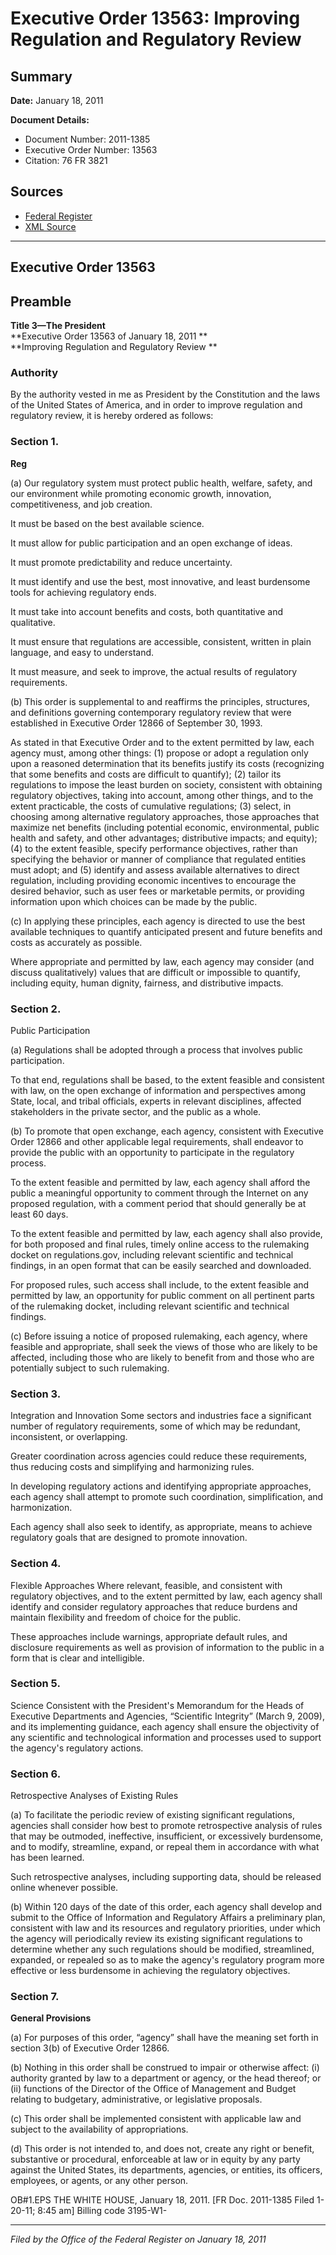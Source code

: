# Executive Order 13563: Improving Regulation and Regulatory Review

## Summary

**Date:** January 18, 2011

**Document Details:**
- Document Number: 2011-1385
- Executive Order Number: 13563
- Citation: 76 FR 3821

## Sources
- [Federal Register](https://www.federalregister.gov/documents/2011/01/21/2011-1385/improving-regulation-and-regulatory-review)
- [XML Source](https://www.federalregister.gov/documents/full_text/xml/2011/01/21/2011-1385.xml)

---

## Executive Order 13563

## Preamble

**Title 3—The President**  
**Executive Order 13563 of January 18, 2011 **  
**Improving Regulation and Regulatory Review **

### Authority

By the authority vested in me as President by the Constitution and the laws of the United States of America, and in order to improve regulation and regulatory review, it is hereby ordered as follows: 
### Section 1.

**Reg**

(a) Our regulatory system must protect public health, welfare, safety, and our environment while promoting economic growth, innovation, competitiveness, and job creation.

It must be based on the best available science.

It must allow for public participation and an open exchange of ideas.

It must promote predictability and reduce uncertainty.

It must identify and use the best, most innovative, and least burdensome tools for achieving regulatory ends.

It must take into account benefits and costs, both quantitative and qualitative.

It must ensure that regulations are accessible, consistent, written in plain language, and easy to understand.

It must measure, and seek to improve, the actual results of regulatory requirements. 

(b) This order is supplemental to and reaffirms the principles, structures, and definitions governing contemporary regulatory review that were established in Executive Order 12866 of September 30, 1993.

As stated in that Executive Order and to the extent permitted by law, each agency must, among other things:  (1) propose or adopt a regulation only upon a reasoned determination that its benefits justify its costs (recognizing that some benefits and costs are difficult to quantify); (2) tailor its regulations to impose the least burden on society, consistent with obtaining regulatory objectives, taking into account, among other things, and to the extent practicable, the costs of cumulative regulations; (3) select, in choosing among alternative regulatory approaches, those approaches that maximize net benefits (including potential economic, environmental, public health and safety, and other advantages; distributive impacts; and equity); (4) to the extent feasible, specify performance objectives, rather than specifying the behavior or manner of compliance that regulated entities must adopt; and (5) identify and assess available alternatives to direct regulation, including providing economic incentives to encourage the desired behavior, such as user fees or marketable permits, or providing information upon which choices can be made by the public. 

(c) In applying these principles, each agency is directed to use the best available techniques to quantify anticipated present and future benefits and costs as accurately as possible.

Where appropriate and permitted by law, each agency may consider (and discuss qualitatively) values that are difficult or impossible to quantify, including equity, human dignity, fairness, and distributive impacts. 
### Section 2.

Public Participation 

(a) Regulations shall be adopted through a process that involves public participation.

To that end, regulations shall be based, to the extent feasible and consistent with law, on the open exchange of information and perspectives among State, local, and tribal officials, experts in relevant disciplines, affected stakeholders in the private sector, and the public as a whole. 

(b) To promote that open exchange, each agency, consistent with Executive Order 12866 and other applicable legal requirements, shall endeavor to provide the public with an opportunity to participate in the regulatory process.

To the extent feasible and permitted by law, each agency shall afford the public a meaningful opportunity to comment through the Internet on any proposed regulation, with a comment period that should generally 
be at least 60 days.

To the extent feasible and permitted by law, each agency shall also provide, for both proposed and final rules, timely online access to the rulemaking docket on regulations.gov, including relevant scientific and technical findings, in an open format that can be easily searched and downloaded.

For proposed rules, such access shall include, to the extent feasible and permitted by law, an opportunity for public comment on all pertinent parts of the rulemaking docket, including relevant scientific and technical findings. 

(c) Before issuing a notice of proposed rulemaking, each agency, where feasible and appropriate, shall seek the views of those who are likely to be affected, including those who are likely to benefit from and those who are potentially subject to such rulemaking. 
### Section 3.

Integration and Innovation 
Some sectors and industries face a significant number of regulatory requirements, some of which may be redundant, inconsistent, or overlapping.

Greater coordination across agencies could reduce these requirements, thus reducing costs and simplifying and harmonizing rules.

In developing regulatory actions and identifying appropriate approaches, each agency shall attempt to promote such coordination, simplification, and harmonization.

Each agency shall also seek to identify, as appropriate, means to achieve regulatory goals that are designed to promote innovation. 
### Section 4.

Flexible Approaches 
Where relevant, feasible, and consistent with regulatory objectives, and to the extent permitted by law, each agency shall identify and consider regulatory approaches that reduce burdens and maintain flexibility and freedom of choice for the public.

These approaches include warnings, appropriate default rules, and disclosure requirements as well as provision of information to the public in a form that is clear and intelligible. 
### Section 5.

Science 
Consistent with the President's Memorandum for the Heads of Executive Departments and Agencies, “Scientific Integrity” (March 9, 2009), and its implementing guidance, each agency shall ensure the objectivity of any scientific and technological information and processes used to support the agency's regulatory actions. 
### Section 6.

Retrospective Analyses of Existing Rules 

(a) To facilitate the periodic review of existing significant regulations, agencies shall consider how best to promote retrospective analysis of rules that may be outmoded, ineffective, insufficient, or excessively burdensome, and to modify, streamline, expand, or repeal them in accordance with what has been learned.

Such retrospective analyses, including supporting data, should be released online whenever possible. 

(b) Within 120 days of the date of this order, each agency shall develop and submit to the Office of Information and Regulatory Affairs a preliminary plan, consistent with law and its resources and regulatory priorities, under which the agency will periodically review its existing significant regulations to determine whether any such regulations should be modified, streamlined, expanded, or repealed so as to make the agency's regulatory program more effective or less burdensome in achieving the regulatory objectives. 
### Section 7.

**General Provisions**

(a) For purposes of this order, “agency” shall have the meaning set forth in section 3(b) of Executive Order 12866. 

(b) Nothing in this order shall be construed to impair or otherwise affect: 
    (i) authority granted by law to a department or agency, or the head thereof; or 
    (ii) functions of the Director of the Office of Management and Budget relating to budgetary, administrative, or legislative proposals. 

(c) This order shall be implemented consistent with applicable law and subject to the availability of appropriations. 

(d) This order is not intended to, and does not, create any right or benefit, substantive or procedural, enforceable at law or in equity by any party against the United States, its departments, agencies, or entities, its officers, employees, or agents, or any other person.

OB#1.EPS
THE WHITE HOUSE, 
January 18, 2011. 
[FR Doc. 2011-1385
Filed 1-20-11; 8:45 am] 
Billing code 3195-W1-

---

*Filed by the Office of the Federal Register on January 18, 2011*
